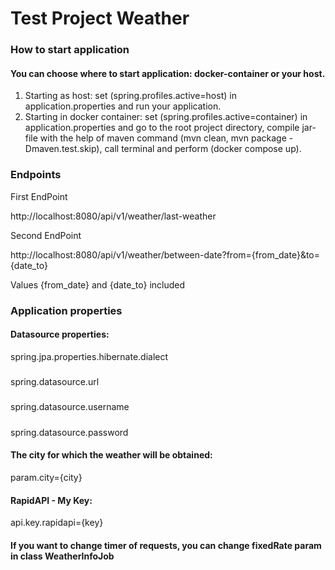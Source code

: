 # Test Project Weather

### How to start application

#### You can choose where to start application: docker-container or your host.
1. Starting as host: set (spring.profiles.active=host) in application.properties and run your application.
2. Starting in docker container: set (spring.profiles.active=container) in application.properties 
and go to the root project directory, compile jar-file with the help of maven command (mvn clean, mvn package -Dmaven.test.skip), call terminal and perform (docker compose up). 

### Endpoints

First EndPoint

http://localhost:8080/api/v1/weather/last-weather

Second EndPoint

http://localhost:8080/api/v1/weather/between-date?from={from_date}&to={date_to}

Values {from_date} and {date_to} included

### Application properties

#### Datasource properties:

spring.jpa.properties.hibernate.dialect
#####
spring.datasource.url
#####
spring.datasource.username
#####
spring.datasource.password

#### The city for which the weather will be obtained:

param.city={city}

#### RapidAPI - My Key:

api.key.rapidapi={key}

#### If you want to change timer of requests, you can change fixedRate param in class WeatherInfoJob
